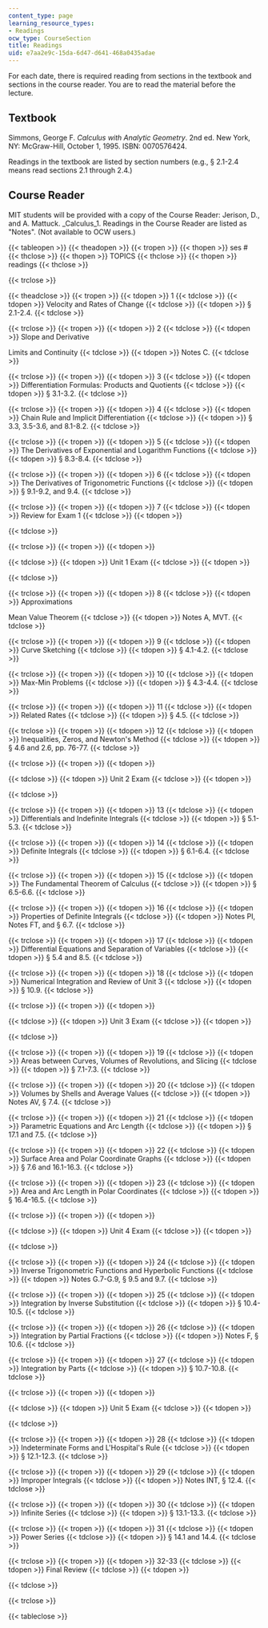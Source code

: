 ```yaml
---
content_type: page
learning_resource_types:
- Readings
ocw_type: CourseSection
title: Readings
uid: e7aa2e9c-15da-6d47-d641-468a0435adae
---
```


For each date, there is required reading from sections in the textbook and sections in the course reader. You are to read the material before the lecture.

Textbook
--------

Simmons, George F. _Calculus with Analytic Geometry_. 2nd ed. New York, NY: McGraw-Hill, October 1, 1995. ISBN: 0070576424.

Readings in the textbook are listed by section numbers (e.g., § 2.1-2.4 means read sections 2.1 through 2.4.)

Course Reader
-------------

MIT students will be provided with a copy of the Course Reader: Jerison, D., and A. Mattuck. _Calculus_1\. Readings in the Course Reader are listed as "Notes". (Not available to OCW users.)

{{< tableopen >}}
{{< theadopen >}}
{{< tropen >}}
{{< thopen >}}
ses #
{{< thclose >}}
{{< thopen >}}
TOPICS
{{< thclose >}}
{{< thopen >}}
readings
{{< thclose >}}

{{< trclose >}}

{{< theadclose >}}
{{< tropen >}}
{{< tdopen >}}
1
{{< tdclose >}}
{{< tdopen >}}
Velocity and Rates of Change
{{< tdclose >}}
{{< tdopen >}}
§ 2.1-2.4.
{{< tdclose >}}

{{< trclose >}}
{{< tropen >}}
{{< tdopen >}}
2
{{< tdclose >}}
{{< tdopen >}}
Slope and Derivative  
  
Limits and Continuity
{{< tdclose >}}
{{< tdopen >}}
Notes C.
{{< tdclose >}}

{{< trclose >}}
{{< tropen >}}
{{< tdopen >}}
3
{{< tdclose >}}
{{< tdopen >}}
Differentiation Formulas: Products and Quotients
{{< tdclose >}}
{{< tdopen >}}
§ 3.1-3.2.
{{< tdclose >}}

{{< trclose >}}
{{< tropen >}}
{{< tdopen >}}
4
{{< tdclose >}}
{{< tdopen >}}
Chain Rule and Implicit Differentiation
{{< tdclose >}}
{{< tdopen >}}
§ 3.3, 3.5-3.6, and 8.1-8.2.
{{< tdclose >}}

{{< trclose >}}
{{< tropen >}}
{{< tdopen >}}
5
{{< tdclose >}}
{{< tdopen >}}
The Derivatives of Exponential and Logarithm Functions
{{< tdclose >}}
{{< tdopen >}}
§ 8.3-8.4.
{{< tdclose >}}

{{< trclose >}}
{{< tropen >}}
{{< tdopen >}}
6
{{< tdclose >}}
{{< tdopen >}}
The Derivatives of Trigonometric Functions
{{< tdclose >}}
{{< tdopen >}}
§ 9.1-9.2, and 9.4.
{{< tdclose >}}

{{< trclose >}}
{{< tropen >}}
{{< tdopen >}}
7
{{< tdclose >}}
{{< tdopen >}}
Review for Exam 1
{{< tdclose >}}
{{< tdopen >}}

{{< tdclose >}}

{{< trclose >}}
{{< tropen >}}
{{< tdopen >}}

{{< tdclose >}}
{{< tdopen >}}
Unit 1 Exam
{{< tdclose >}}
{{< tdopen >}}

{{< tdclose >}}

{{< trclose >}}
{{< tropen >}}
{{< tdopen >}}
8
{{< tdclose >}}
{{< tdopen >}}
Approximations  
  
Mean Value Theorem
{{< tdclose >}}
{{< tdopen >}}
Notes A, MVT.
{{< tdclose >}}

{{< trclose >}}
{{< tropen >}}
{{< tdopen >}}
9
{{< tdclose >}}
{{< tdopen >}}
Curve Sketching
{{< tdclose >}}
{{< tdopen >}}
§ 4.1-4.2.
{{< tdclose >}}

{{< trclose >}}
{{< tropen >}}
{{< tdopen >}}
10
{{< tdclose >}}
{{< tdopen >}}
Max-Min Problems
{{< tdclose >}}
{{< tdopen >}}
§ 4.3-4.4.
{{< tdclose >}}

{{< trclose >}}
{{< tropen >}}
{{< tdopen >}}
11
{{< tdclose >}}
{{< tdopen >}}
Related Rates
{{< tdclose >}}
{{< tdopen >}}
§ 4.5.
{{< tdclose >}}

{{< trclose >}}
{{< tropen >}}
{{< tdopen >}}
12
{{< tdclose >}}
{{< tdopen >}}
Inequalities, Zeros, and Newton's Method
{{< tdclose >}}
{{< tdopen >}}
§ 4.6 and 2.6, pp. 76-77.
{{< tdclose >}}

{{< trclose >}}
{{< tropen >}}
{{< tdopen >}}

{{< tdclose >}}
{{< tdopen >}}
Unit 2 Exam
{{< tdclose >}}
{{< tdopen >}}

{{< tdclose >}}

{{< trclose >}}
{{< tropen >}}
{{< tdopen >}}
13
{{< tdclose >}}
{{< tdopen >}}
Differentials and Indefinite Integrals
{{< tdclose >}}
{{< tdopen >}}
§ 5.1-5.3.
{{< tdclose >}}

{{< trclose >}}
{{< tropen >}}
{{< tdopen >}}
14
{{< tdclose >}}
{{< tdopen >}}
Definite Integrals
{{< tdclose >}}
{{< tdopen >}}
§ 6.1-6.4.
{{< tdclose >}}

{{< trclose >}}
{{< tropen >}}
{{< tdopen >}}
15
{{< tdclose >}}
{{< tdopen >}}
The Fundamental Theorem of Calculus
{{< tdclose >}}
{{< tdopen >}}
§ 6.5-6.6.
{{< tdclose >}}

{{< trclose >}}
{{< tropen >}}
{{< tdopen >}}
16
{{< tdclose >}}
{{< tdopen >}}
Properties of Definite Integrals
{{< tdclose >}}
{{< tdopen >}}
Notes PI, Notes FT, and § 6.7.
{{< tdclose >}}

{{< trclose >}}
{{< tropen >}}
{{< tdopen >}}
17
{{< tdclose >}}
{{< tdopen >}}
Differential Equations and Separation of Variables
{{< tdclose >}}
{{< tdopen >}}
§ 5.4 and 8.5.
{{< tdclose >}}

{{< trclose >}}
{{< tropen >}}
{{< tdopen >}}
18
{{< tdclose >}}
{{< tdopen >}}
Numerical Integration and Review of Unit 3
{{< tdclose >}}
{{< tdopen >}}
§ 10.9.
{{< tdclose >}}

{{< trclose >}}
{{< tropen >}}
{{< tdopen >}}

{{< tdclose >}}
{{< tdopen >}}
Unit 3 Exam
{{< tdclose >}}
{{< tdopen >}}

{{< tdclose >}}

{{< trclose >}}
{{< tropen >}}
{{< tdopen >}}
19
{{< tdclose >}}
{{< tdopen >}}
Areas between Curves, Volumes of Revolutions, and Slicing
{{< tdclose >}}
{{< tdopen >}}
§ 7.1-7.3.
{{< tdclose >}}

{{< trclose >}}
{{< tropen >}}
{{< tdopen >}}
20
{{< tdclose >}}
{{< tdopen >}}
Volumes by Shells and Average Values
{{< tdclose >}}
{{< tdopen >}}
Notes AV, § 7.4.
{{< tdclose >}}

{{< trclose >}}
{{< tropen >}}
{{< tdopen >}}
21
{{< tdclose >}}
{{< tdopen >}}
Parametric Equations and Arc Length
{{< tdclose >}}
{{< tdopen >}}
§ 17.1 and 7.5.
{{< tdclose >}}

{{< trclose >}}
{{< tropen >}}
{{< tdopen >}}
22
{{< tdclose >}}
{{< tdopen >}}
Surface Area and Polar Coordinate Graphs
{{< tdclose >}}
{{< tdopen >}}
§ 7.6 and 16.1-16.3.
{{< tdclose >}}

{{< trclose >}}
{{< tropen >}}
{{< tdopen >}}
23
{{< tdclose >}}
{{< tdopen >}}
Area and Arc Length in Polar Coordinates
{{< tdclose >}}
{{< tdopen >}}
§ 16.4-16.5.
{{< tdclose >}}

{{< trclose >}}
{{< tropen >}}
{{< tdopen >}}

{{< tdclose >}}
{{< tdopen >}}
Unit 4 Exam
{{< tdclose >}}
{{< tdopen >}}

{{< tdclose >}}

{{< trclose >}}
{{< tropen >}}
{{< tdopen >}}
24
{{< tdclose >}}
{{< tdopen >}}
Inverse Trigonometric Functions and Hyperbolic Functions
{{< tdclose >}}
{{< tdopen >}}
Notes G.7-G.9, § 9.5 and 9.7.
{{< tdclose >}}

{{< trclose >}}
{{< tropen >}}
{{< tdopen >}}
25
{{< tdclose >}}
{{< tdopen >}}
Integration by Inverse Substitution
{{< tdclose >}}
{{< tdopen >}}
§ 10.4-10.5.
{{< tdclose >}}

{{< trclose >}}
{{< tropen >}}
{{< tdopen >}}
26
{{< tdclose >}}
{{< tdopen >}}
Integration by Partial Fractions
{{< tdclose >}}
{{< tdopen >}}
Notes F, § 10.6.
{{< tdclose >}}

{{< trclose >}}
{{< tropen >}}
{{< tdopen >}}
27
{{< tdclose >}}
{{< tdopen >}}
Integration by Parts
{{< tdclose >}}
{{< tdopen >}}
§ 10.7-10.8.
{{< tdclose >}}

{{< trclose >}}
{{< tropen >}}
{{< tdopen >}}

{{< tdclose >}}
{{< tdopen >}}
Unit 5 Exam
{{< tdclose >}}
{{< tdopen >}}

{{< tdclose >}}

{{< trclose >}}
{{< tropen >}}
{{< tdopen >}}
28
{{< tdclose >}}
{{< tdopen >}}
Indeterminate Forms and L'Hospital's Rule
{{< tdclose >}}
{{< tdopen >}}
§ 12.1-12.3.
{{< tdclose >}}

{{< trclose >}}
{{< tropen >}}
{{< tdopen >}}
29
{{< tdclose >}}
{{< tdopen >}}
Improper Integrals
{{< tdclose >}}
{{< tdopen >}}
Notes INT, § 12.4.
{{< tdclose >}}

{{< trclose >}}
{{< tropen >}}
{{< tdopen >}}
30
{{< tdclose >}}
{{< tdopen >}}
Infinite Series
{{< tdclose >}}
{{< tdopen >}}
§ 13.1-13.3.
{{< tdclose >}}

{{< trclose >}}
{{< tropen >}}
{{< tdopen >}}
31
{{< tdclose >}}
{{< tdopen >}}
Power Series
{{< tdclose >}}
{{< tdopen >}}
§ 14.1 and 14.4.
{{< tdclose >}}

{{< trclose >}}
{{< tropen >}}
{{< tdopen >}}
32-33
{{< tdclose >}}
{{< tdopen >}}
Final Review
{{< tdclose >}}
{{< tdopen >}}

{{< tdclose >}}

{{< trclose >}}

{{< tableclose >}}